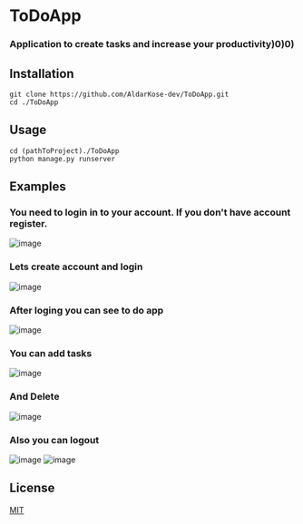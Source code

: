 # ToDoApp
### Application to create tasks and increase your productivity)0)0) 

## Installation
```
git clone https://github.com/AldarKose-dev/ToDoApp.git
cd ./ToDoApp
```

## Usage
```
cd (pathToProject)./ToDoApp
python manage.py runserver
```

## Examples

### You need to login in to your account. If you don't have account register.
![image](https://user-images.githubusercontent.com/78011086/150295365-65619535-40c3-4387-b499-e8e5b15c39fc.png)

### Lets create account and login
![image](https://user-images.githubusercontent.com/78011086/150296567-a330e974-f581-4a8c-9931-c3e459961050.png)


### After loging you can see to do app
![image](https://user-images.githubusercontent.com/78011086/150296414-d4eb89e7-bfb9-4756-b27e-f055562f0185.png)


### You can add tasks
![image](https://user-images.githubusercontent.com/78011086/150297026-0048768c-348c-4ddd-a685-a1dcc2c3770b.png)

### And Delete
![image](https://user-images.githubusercontent.com/78011086/150297069-57df7b8d-aa62-48d8-9146-932a8c2de55d.png)

### Also you can logout
![image](https://user-images.githubusercontent.com/78011086/150297332-366ddfaa-c87b-4525-9381-44c232d747ad.png)
![image](https://user-images.githubusercontent.com/78011086/150297379-ab1266dd-02f4-44a9-9bcd-3705144ec913.png)


## License
[MIT](https://github.com/Kaiyrkeldi/Scrapper/blob/main/LICENSE)
